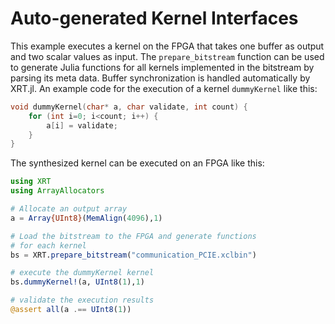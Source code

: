 # Auto-generated Kernel Interfaces

This example executes a kernel on the FPGA that takes one buffer as output and
two scalar values as input.
The `prepare_bitstream` function can be used to generate Julia functions for all kernels implemented in the bitstream by parsing its meta data.
Buffer synchronization is handled automatically by XRT.jl.
An example code for the execution of a kernel `dummyKernel` like this:

```C++
void dummyKernel(char* a, char validate, int count) {
    for (int i=0; i<count; i++) {
        a[i] = validate;
    }
}
```

The synthesized kernel can be executed on an FPGA like this:

```Julia
using XRT
using ArrayAllocators

# Allocate an output array
a = Array{UInt8}(MemAlign(4096),1)

# Load the bitstream to the FPGA and generate functions 
# for each kernel
bs = XRT.prepare_bitstream("communication_PCIE.xclbin")

# execute the dummyKernel kernel
bs.dummyKernel!(a, UInt8(1),1)

# validate the execution results
@assert all(a .== UInt8(1))
```